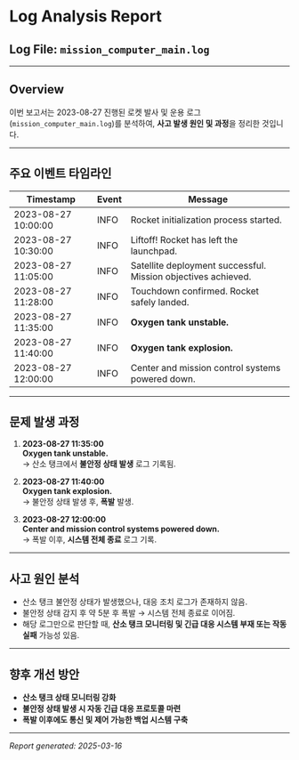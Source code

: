 # Log Analysis Report

## Log File: `mission_computer_main.log`

---

## Overview

이번 보고서는 2023-08-27 진행된 로켓 발사 및 운용 로그(`mission_computer_main.log`)를 분석하여, **사고 발생 원인 및 과정**을 정리한 것입니다.

---

## 주요 이벤트 타임라인

| Timestamp              | Event  | Message                                                         |
|-----------------------|--------|-----------------------------------------------------------------|
| 2023-08-27 10:00:00    | INFO   | Rocket initialization process started.                         |
| 2023-08-27 10:30:00    | INFO   | Liftoff! Rocket has left the launchpad.                         |
| 2023-08-27 11:05:00    | INFO   | Satellite deployment successful. Mission objectives achieved.   |
| 2023-08-27 11:28:00    | INFO   | Touchdown confirmed. Rocket safely landed.                      |
| 2023-08-27 11:35:00    | INFO   | **Oxygen tank unstable.**                                       |
| 2023-08-27 11:40:00    | INFO   | **Oxygen tank explosion.**                                      |
| 2023-08-27 12:00:00    | INFO   | Center and mission control systems powered down.               |

---

## 문제 발생 과정

1. **2023-08-27 11:35:00**  
   **Oxygen tank unstable.**  
   → 산소 탱크에서 **불안정 상태 발생** 로그 기록됨.

2. **2023-08-27 11:40:00**  
   **Oxygen tank explosion.**  
   → 불안정 상태 발생 후, **폭발** 발생.

3. **2023-08-27 12:00:00**  
   **Center and mission control systems powered down.**  
   → 폭발 이후, **시스템 전체 종료** 로그 기록.

---

## 사고 원인 분석

- 산소 탱크 불안정 상태가 발생했으나, 대응 조치 로그가 존재하지 않음.
- 불안정 상태 감지 후 약 5분 후 폭발 → 시스템 전체 종료로 이어짐.
- 해당 로그만으로 판단할 때, **산소 탱크 모니터링 및 긴급 대응 시스템 부재 또는 작동 실패** 가능성 있음.

---

## 향후 개선 방안

- **산소 탱크 상태 모니터링 강화**
- **불안정 상태 발생 시 자동 긴급 대응 프로토콜 마련**
- **폭발 이후에도 통신 및 제어 가능한 백업 시스템 구축**

---

*Report generated: 2025-03-16*
